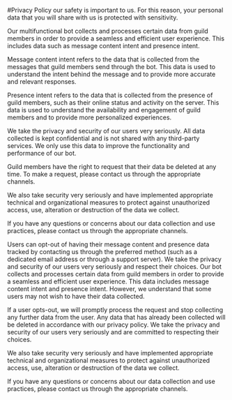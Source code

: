 #Privacy Policy
our safety is important to us. For this reason, your personal data that you will share with us is protected with sensitivity.

Our multifunctional bot collects and processes certain data from guild members in order to provide a seamless and efficient user experience.
This includes data such as message content intent and presence intent.

Message content intent refers to the data that is collected from the messages that guild members send through the bot. This data is used to understand the intent behind the message and to provide more accurate and relevant responses.

Presence intent refers to the data that is collected from the presence of guild members, such as their online status and activity on the server.
This data is used to understand the availability and engagement of guild members and to provide more personalized experiences.

We take the privacy and security of our users very seriously. All data collected is kept confidential and is not shared with any third-party services. We only use this data to improve the functionality and performance of our bot.

Guild members have the right to request that their data be deleted at any time. To make a request, please contact us through the appropriate channels.

We also take security very seriously and have implemented appropriate technical and organizational measures to protect against unauthorized access, use, alteration or destruction of the data we collect.

If you have any questions or concerns about our data collection and use practices, please contact us through the appropriate channels.

Users can opt-out of having their message content and presence data tracked by contacting us through the preferred method (such as a dedicated email address or through a support server). We take the privacy and security of our users very seriously and respect their choices. Our bot collects and processes certain data from guild members in order to provide a seamless and efficient user experience. This data includes message content intent and presence intent. However, we understand that some users may not wish to have their data collected.

If a user opts-out, we will promptly process the request and stop collecting any further data from the user. Any data that has already been collected will be deleted in accordance with our privacy policy. We take the privacy and security of our users very seriously and are committed to respecting their choices.

We also take security very seriously and have implemented appropriate technical and organizational measures to protect against unauthorized access, use, alteration or destruction of the data we collect.

If you have any questions or concerns about our data collection and use practices, please contact us through the appropriate channels.
